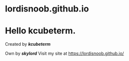 # lordisnoob.github.io

# Hello kcubeterm.



Created by **_kcubeterm_**

Own by **_skylord_**
Visit my site at https://lordisnoob.github.io/
